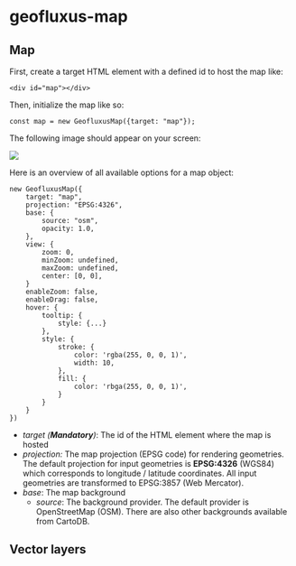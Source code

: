 # geofluxus-map

## Map
First, create a target HTML element with a defined id to host the map like:

```<div id="map"></div>```

Then, initialize the map like so:

```const map = new GeofluxusMap({target: "map"});```

The following image should appear on your screen:

![](img/map.png)

Here is an overview of all available options for a map object:

```
new GeofluxusMap({
    target: "map",
    projection: "EPSG:4326",
    base: {
        source: "osm",
        opacity: 1.0,
    },
    view: {
        zoom: 0,
        minZoom: undefined,
        maxZoom: undefined,
        center: [0, 0],
    }
    enableZoom: false,
    enableDrag: false,
    hover: {
        tooltip: {
            style: {...}
        },
        style: {
            stroke: {
                color: 'rgba(255, 0, 0, 1)',
                width: 10,
            },
            fill: {
                color: 'rbga(255, 0, 0, 1)',
            }
        }
    }
})
```

* _target (**Mandatory**)_: The id of the HTML element where the map is hosted
* _projection:_ The map projection (EPSG code) for rendering geometries. The default projection for input geometries is **EPSG:4326** (WGS84) which corresponds to longitude / latitude coordinates. All input geometries are transformed to EPSG:3857 (Web Mercator).
* _base_: The map background
    * _source_: The background provider. The default provider is OpenStreetMap (OSM). There are also other backgrounds available from CartoDB.




## Vector layers